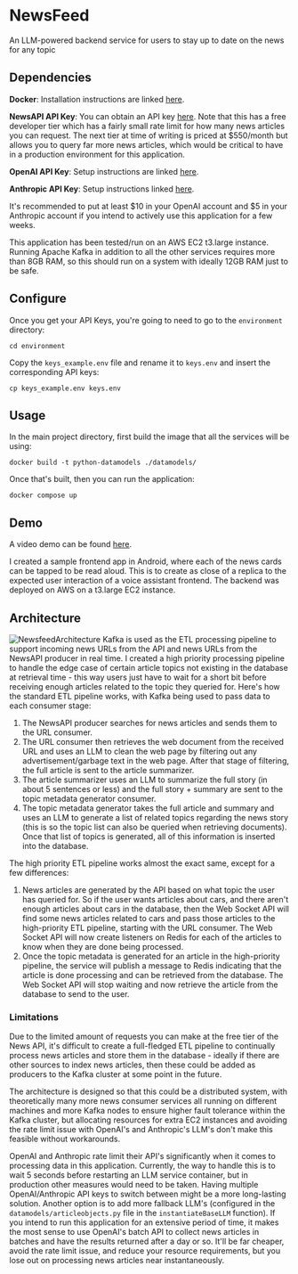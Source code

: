 # NewsFeed
An LLM-powered backend service for users to stay up to date on the news for any topic

## Dependencies
**Docker**: Installation instructions are linked [here](https://docs.docker.com/engine/install/ "Docker Install Instructions").

**NewsAPI API Key**: You can obtain an API key [here](https://newsapi.org/register "Register for News API key"). Note that 
this has a free developer tier which has a fairly small rate limit for how many news articles you can request. The next tier at time of writing is priced at $550/month but allows you to query far more news articles, which would be critical to have in a production environment for this application.

**OpenAI API Key**: Setup instructions are linked [here](https://whatsthebigdata.com/how-to-get-openai-api-key/).

**Anthropic API Key**: Setup instructions linked [here](https://www.merge.dev/blog/anthropic-api-key).

It's recommended to put at least $10 in your OpenAI account and $5 in your Anthropic account if you intend to actively use this
application for a few weeks.

This application has been tested/run on an AWS EC2 t3.large instance. Running Apache Kafka in addition to all the other services requires more than 8GB RAM, so this should run on a system with ideally 12GB RAM just to be safe.

## Configure
Once you get your API Keys, you're going to need to go to the `environment` directory:
```
cd environment
```
Copy the `keys_example.env` file and rename it to `keys.env` and insert the corresponding API keys:
```
cp keys_example.env keys.env
```

## Usage
In the main project directory, first build the image that all the services will be using:
```
docker build -t python-datamodels ./datamodels/
```
Once that's built, then you can run the application:
```
docker compose up
```

## Demo
A video demo can be found [here](https://youtu.be/wReBAfjxeiA).

I created a sample frontend app in Android, where each of the news cards can be tapped to be read aloud. This is to create as close of a replica to the expected user interaction of a voice assistant frontend. The backend was deployed on AWS on a t3.large EC2 instance.

## Architecture
![NewsfeedArchitecture](https://github.com/ShalinAvlani/NewsfeedApp/assets/7970251/26e6a2d0-6a6e-467c-8052-62e25fafd351)
Kafka is used as the ETL processing pipeline to support incoming news URLs from the API and news URLs from the NewsAPI producer in real time. I created a high priority processing pipeline to handle the edge case of certain article topics not existing in the database at retrieval time - this way users just have to wait for a short bit before receiving enough articles related to the topic they queried for. Here's how the standard ETL pipeline works, with Kafka being used to pass data to each consumer stage:
1. The NewsAPI producer searches for news articles and sends them to the URL consumer.
2. The URL consumer then retrieves the web document from the received URL and uses an LLM to clean the web page by filtering out any advertisement/garbage text in the web page. After that stage of filtering, the full article is sent to the article summarizer.
3. The article summarizer uses an LLM to summarize the full story (in about 5 sentences or less) and the full story + summary are sent to the topic metadata generator consumer.
4. The topic metadata generator takes the full article and summary and uses an LLM to generate a list of related topics regarding the news story (this is so the topic list can also be queried when retrieving documents). Once that list of topics is generated, all of this information is inserted into the database.

The high priority ETL pipeline works almost the exact same, except for a few differences:
1. News articles are generated by the API based on what topic the user has queried for. So if the user wants articles about cars, and there aren't enough articles about cars in the database, then the Web Socket API will find some news articles related to cars and pass those articles to the high-priority ETL pipeline, starting with the URL consumer. The Web Socket API will now create listeners on Redis for each of the articles to know when they are done being processed.
2. Once the topic metadata is generated for an article in the high-priority pipeline, the service will publish a message to Redis indicating that the article is done processing and can be retrieved from the database. The Web Socket API will stop waiting and now retrieve the article from the database to send to the user.

### Limitations
Due to the limited amount of requests you can make at the free tier of the News API, it's difficult to create a full-fledged ETL pipeline to continually process news articles and store them in the database - ideally if there are other sources to index news articles, then these could be added as producers to the Kafka cluster at some point in the future.

The architecture is designed so that this could be a distributed system, with theoretically many more news consumer services all running on different machines and more Kafka nodes to ensure higher fault tolerance within the Kafka cluster, but allocating resources for extra EC2 instances and avoiding the rate limit issue with OpenAI's and Anthropic's LLM's don't make this feasible without workarounds.

OpenAI and Anthropic rate limit their API's significantly when it comes to processing data in this application. Currently, the way to handle this is to wait 5 seconds before restarting an LLM service container, but in production other measures would need to be taken. Having multiple OpenAI/Anthropic API keys to switch between might be a more long-lasting solution. Another option is to add more fallback LLM's (configured in the `datamodels/articleobjects.py` file in the `instantiateBaseLLM` function). If you intend to run this application for an extensive period of time, it makes the most sense to use OpenAI's batch API to collect news articles in batches and have the results returned after a day or so. It'll be far cheaper, avoid the rate limit issue, and reduce your resource requirements, but you lose out on processing news articles near instantaneously.
